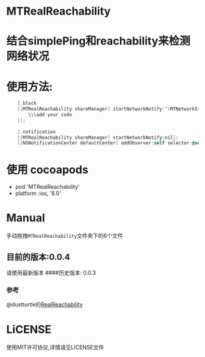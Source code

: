 # MTRealReachability
# 结合simplePing和reachability来检测网络状况

# 使用方法:
```Objective-C
    1.block 
    [[MTRealReachability shareManager] startNetworkNotify:^(MTNetworkStatus networkStatus) {
        \\\add your code
    }];
    
    2.notification 
    [[MTRealReachability shareManager] startNetworkNotify:nil];
    [[NSNotificationCenter defaultCenter] addObserver:self selector:@selector(logNetworkStatus:)             name:MTRealReachabilityChangedNotification object:nil];
```       

# 使用 cocoapods
* pod 'MTRealReachability'   
* platform :ios, '8.0'
 
# Manual
手动拖拽`MTRealReachability`文件夹下的6个文件


## 目前的版本:0.0.4
请使用最新版本
####历史版本: 0.0.3

### 参考
@dustturtle的[RealReachability](https://github.com/dustturtle/RealReachability#demo)

# LiCENSE
使用MIT许可协议,详情请见LICENSE文件
